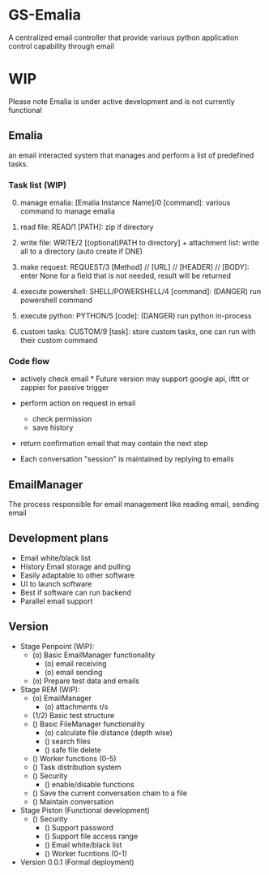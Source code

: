 # GS-Emalia
A centralized email controller that provide various python application control capability through email
# WIP
Please note Emalia is under active development and is not currently functional

## Emalia
an email interacted system that manages and perform a list of predefined tasks.
### Task list (WIP)
0. manage emalia: [Emalia Instance Name]/0 [command]: various command to manage emalia
1. read file: READ/1 [PATH]: zip if directory
2. write file: WRITE/2 [(optional)PATH to directory] + attachment list: write all to a directory (auto create if DNE)
3. make request: REQUEST/3 [Method] // [URL] // [HEADER] // [BODY]: enter None for a field that is not needed, result will be returned
4. execute powershell: SHELL/POWERSHELL/4 [command]: (DANGER) run powershell command
5. execute python: PYTHON/5 [code]: (DANGER) run python in-process

9. custom tasks: CUSTOM/9 [task]: store custom tasks, one can run with their custom command

### Code flow
- actively check email
  \* Future version may support google api, ifttt or zappier for passive trigger
- perform action on request in email
    - check permission
    - save history
- return confirmation email that may contain the next step

- Each conversation "session" is maintained by replying to emails

## EmailManager
The process responsible for email management like reading email, sending email

## Development plans
- Email white/black list
- History Email storage and pulling
- Easily adaptable to other software
- UI to launch software
- Best if software can run backend
- Parallel email support

## Version
- Stage Penpoint (WIP):
    - (o) Basic EmailManager functionality
      - (o) email receiving
      - (o) email sending
    - (o) Prepare test data and emails
- Stage REM (WIP):  
    - (o) EmailManager
      - (o) attachments r/s
    - (1/2) Basic test structure
    - () Basic FileManager functionality
      - (o) calculate file distance (depth wise)
      - () search files
      - () safe file delete
    - () Worker functions (0-5)
    - () Task distribution system
    - () Security
      - () enable/disable functions
    - () Save the current conversation chain to a file
    - () Maintain conversation
- Stage Piston (Functional development)
    - () Security
        - () Support password
        - () Support file access range
        - () Email white/black list
        - () Worker fucntions (0-1)
- Version 0.0.1 (Formal deployment)

